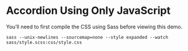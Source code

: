 # Accordion Using Only JavaScript

You’ll need to first compile the CSS using Sass before viewing this demo.

`sass --unix-newlines --sourcemap=none --style expanded --watch sass/style.scss:css/style.css`
